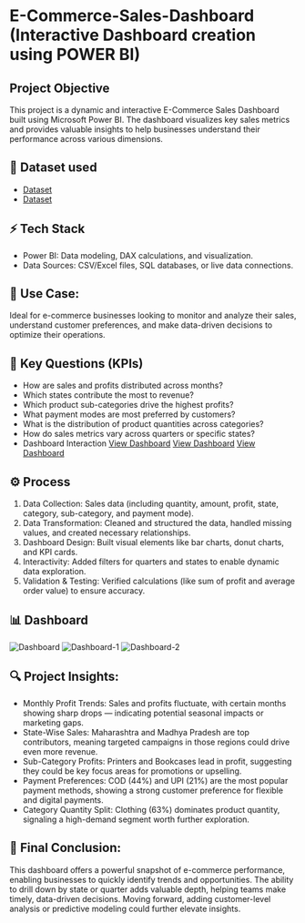# E-Commerce-Sales-Dashboard (Interactive Dashboard creation using POWER BI)
## Project Objective
This project is a dynamic and interactive E-Commerce Sales Dashboard built using Microsoft Power BI. The dashboard visualizes key sales metrics and provides valuable insights to help businesses understand their performance across various dimensions.

## 📂 Dataset used
- <a href="https://github.com/WajihaKashafAli/E-Commerce-Sales-Dashboard/blob/main/Order.csv">Dataset</a>
- <a href="https://github.com/WajihaKashafAli/E-Commerce-Sales-Dashboard/blob/main/Details.csv">Dataset</a>

## ⚡ Tech Stack
- Power BI: Data modeling, DAX calculations, and visualization.
- Data Sources: CSV/Excel files, SQL databases, or live data connections.

## 🚀 Use Case:
Ideal for e-commerce businesses looking to monitor and analyze their sales, understand customer preferences, and make data-driven decisions to optimize their operations.

## 🧠 Key Questions (KPIs)
- How are sales and profits distributed across months?
- Which states contribute the most to revenue?
- Which product sub-categories drive the highest profits?
- What payment modes are most preferred by customers?
- What is the distribution of product quantities across categories?
- How do sales metrics vary across quarters or specific states?
- Dashboard Interaction <a href="https://github.com/WajihaKashafAli/E-Commerce-Sales-Dashboard/blob/main/Dashboard.PNG,/Dashboard-1.PNG">View Dashboard</a>
<a href="https://github.com/WajihaKashafAli/E-Commerce-Sales-Dashboard/blob/main/Dashboard-1.PNG">View Dashboard</a>
<a href="https://github.com/WajihaKashafAli/E-Commerce-Sales-Dashboard/blob/main/Dashboard-2.PNG">View Dashboard</a>

## ⚙️ Process
1. Data Collection: Sales data (including quantity, amount, profit, state, category, sub-category, and payment mode).
2. Data Transformation: Cleaned and structured the data, handled missing values, and created necessary relationships.
3. Dashboard Design: Built visual elements like bar charts, donut charts, and KPI cards.
4. Interactivity: Added filters for quarters and states to enable dynamic data exploration.
5. Validation & Testing: Verified calculations (like sum of profit and average order value) to ensure accuracy.

## 📊 Dashboard
![Dashboard](https://github.com/user-attachments/assets/29303346-b3e9-4555-92c5-b4041c92bdaf)
![Dashboard-1](https://github.com/user-attachments/assets/146733a8-c6b7-4f92-a045-3955ddf7183b)
![Dashboard-2](https://github.com/user-attachments/assets/9f039141-e539-4760-a3b5-7b6c7a1a3be1)



## 🔍 Project Insights:
- Monthly Profit Trends: Sales and profits fluctuate, with certain months showing sharp drops — indicating potential seasonal impacts or marketing gaps.
- State-Wise Sales: Maharashtra and Madhya Pradesh are top contributors, meaning targeted campaigns in those regions could drive even more revenue.
- Sub-Category Profits: Printers and Bookcases lead in profit, suggesting they could be key focus areas for promotions or upselling.
- Payment Preferences: COD (44%) and UPI (21%) are the most popular payment methods, showing a strong customer preference for flexible and digital payments.
- Category Quantity Split: Clothing (63%) dominates product quantity, signaling a high-demand segment worth further exploration.

## 🏁 Final Conclusion:
This dashboard offers a powerful snapshot of e-commerce performance, enabling businesses to quickly identify trends and opportunities. The ability to drill down by state or quarter adds valuable depth, helping teams make timely, data-driven decisions. Moving forward, adding customer-level analysis or predictive modeling could further elevate insights.

